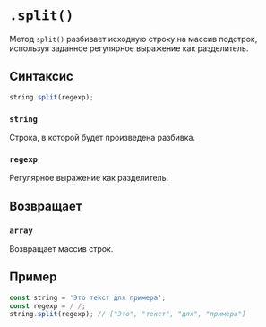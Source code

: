 # `.split()`

Метод `split()` разбивает исходную строку на массив подстрок, используя заданное регулярное выражение как разделитель.

## Синтаксис

```js
string.split(regexp);
```

### `string`

Строка, в которой будет произведена разбивка.

### `regexp`

Регулярное выражение как разделитель.

## Возвращает

### `array`

Возвращает массив строк.

## Пример

```js
const string = 'Это текст для примера';
const regexp = / /;
string.split(regexp); // ["Это", "текст", "для", "примера"]
```
